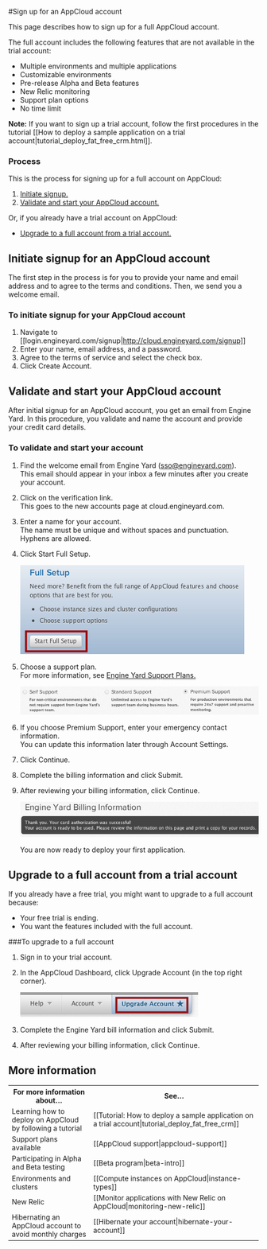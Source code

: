 #Sign up for an AppCloud account

This page describes how to sign up for a full AppCloud account. 

The full account includes the following features that are not available in the trial account:

* Multiple environments and multiple applications
* Customizable environments
* Pre-release Alpha and Beta features
* New Relic monitoring
* Support plan options
* No time limit

<b>Note:</b> If you want to sign up a trial account, follow the first procedures in the tutorial [[How to deploy a sample application on a trial account|tutorial_deploy_fat_free_crm.html]]. 

### Process

This is the process for signing up for a full account on AppCloud:

1.	[Initiate signup.][1]
2.	[Validate and start your AppCloud account.][2]

Or, if you already have a trial account on AppCloud:

*	[Upgrade to a full account from a trial account.][3]


<h2 id="topic1"> Initiate signup for an AppCloud account </h2>

The first step in the process is for you to provide your name and email address and to agree to the terms and conditions. Then, we send you a welcome email. 

### To initiate signup for your AppCloud account
 
1. Navigate to [[login.engineyard.com/signup|http://cloud.engineyard.com/signup]]
2. Enter your name, email address, and a password.
3. Agree to the terms of service and select the check box.
4. Click Create Account.


<h2 id="topic2"> Validate and start your AppCloud account</h2>

After initial signup for an AppCloud account, you get an email from Engine Yard. In this procedure, you validate and name the account and provide your credit card details.

### To validate and start your account
 
1. Find the welcome email from Engine Yard (sso@engineyard.com).   
    This email should appear in your inbox a few minutes after you create your account. 

2. Click on the verification link.  
    This goes to the new accounts page at cloud.engineyard.com.
 
3. Enter a name for your account.  
    The name must be unique and without spaces and punctuation. Hyphens are allowed.

4. Click Start Full Setup.

    ![Start Trial](images/full_setup.png)

5. Choose a support plan.  
    For more information, see <a href="http://www.engineyard.com/support-plans" target="_blank">Engine Yard Support Plans.</a> 

	![Support Plan](images/appcloud_support_plans.png)
	
6. If you choose Premium Support, enter your emergency contact information.  
    You can update this information later through Account Settings.	

6.  Click Continue.

6. Complete the billing information and click Submit.
	
7. After reviewing your billing information, click Continue.	

    ![Card authorization success](images/cc_authorization.png)

    You are now ready to deploy your first application. 
	
<h2 id="topic3">Upgrade to a full account from a trial account</h2>

If you already have a free trial, you might want to upgrade to a full account because:

* Your free trial is ending.  
* You want the features included with the full account.

###To upgrade to a full account

1. Sign in to your trial account.

2. In the AppCloud Dashboard, click Upgrade Account (in the top right corner).

    ![Upgrade account](images/upgrade_account.png)

3. Complete the Engine Yard bill information and click Submit.

4. After reviewing your billing information, click Continue.
	
	
<h2> More information</h2>

<table>
	  <tr>
	    <th>For more information about…</th><th>See…</th>
	  </tr>
	  <tr>
	    <td>Learning how to deploy on AppCloud by following a tutorial</td><td>[[Tutorial: How to deploy a sample application on a trial account|tutorial_deploy_fat_free_crm]] </td>
	  </tr>
	  <tr>
	    <td>Support plans available</td><td>[[AppCloud support|appcloud-support]]</td>
	  </tr>
	<tr>
	    <td>Participating in Alpha and Beta testing</td><td>[[Beta program|beta-intro]]</td>
	  </tr>
	<tr>
	    <td>Environments and clusters</td><td>[[Compute instances on AppCloud|instance-types]]</td>
	  </tr>
	 <tr>
	    <td>New Relic</td><td>[[Monitor applications with New Relic on AppCloud|monitoring-new-relic]]</td>
	  </tr>
	<tr>
	    <td>Hibernating an AppCloud account to avoid monthly charges</td><td>[[Hibernate your account|hibernate-your-account]] </td>
	  </tr>
</table>

[1]: #topic1        "topic1"
[2]: #topic2        "topic2"
[3]: #topic3        "topic3"